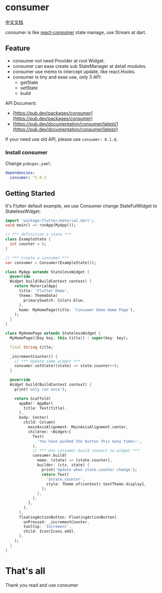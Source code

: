 # consumer

[中文文档](./README-CN.md)

consumer is like [react-consumer](https://github.com/ymzuiku/react-consumer) state manage, use Stream at dart.

## Feature

- consumer not need Provider at root Widget.
- consumer can ease create sub StateManager at detail modules.
- consumer use memo to intercept update, like react.Hooks.
- consumer is tiny and ease use, only 3 API:
  - getState
  - setState
  - build

API Document:

- [https://pub.dev/packages/consumer](https://pub.dev/packages/consumer)
- [https://pub.dev/documentation/consumer/latest/](https://pub.dev/documentation/consumer/latest/)

If your need use old API, please use `consumer: 0.1.4`;

### Install consumer

Change `pubspec.yaml`:

```yaml
dependencies:
  consumer: ^1.0.2
```

## Getting Started

It's Flutter default example, we use Consumer change StateFulWidget to StatelessWidget:

```dart
import 'package:flutter/material.dart';
void main() => runApp(MyApp());

// *** definition a state ***
class ExampleState {
  int counter = 0;
}

// *** create a consumer ***
var consumer = Consumer(ExampleState());

class MyApp extends StatelessWidget {
  @override
  Widget build(BuildContext context) {
    return MaterialApp(
      title: 'Flutter Demo',
      theme: ThemeData(
        primarySwatch: Colors.blue,
      ),
      home: MyHomePage(title: 'Consumer Demo Home Page'),
    );
  }
}

class MyHomePage extends StatelessWidget {
  MyHomePage({Key key, this.title}) : super(key: key);

  final String title;

  _incrementCounter() {
    // *** Update some widget ***
    consumer.setState((state) => state.counter++);
  }

  @override
  Widget build(BuildContext context) {
    print('only run once');

    return Scaffold(
      appBar: AppBar(
        title: Text(title),
      ),
      body: Center(
        child: Column(
          mainAxisAlignment: MainAxisAlignment.center,
          children: <Widget>[
            Text(
              'You have pushed the button this many times:',
            ),
            // *** Use consumer.build connect to widget ***
            consumer.build(
              memo: (state) => [state.counter],
              builder: (ctx, state) {
                print('Update when state.counter change');
                return Text(
                  '$state.counter',
                  style: Theme.of(context).textTheme.display1,
                );
              },
            ),
          ],
        ),
      ),
      floatingActionButton: FloatingActionButton(
        onPressed: _incrementCounter,
        tooltip: 'Increment',
        child: Icon(Icons.add),
      ),
    );
  }
}

```

# That's all

Thank you read and use consumer
